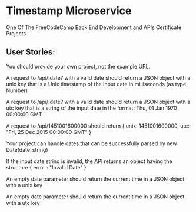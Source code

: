 # Timestamp Microservice
One Of The FreeCodeCamp Back End Development and APIs Certificate Projects

## User Stories:
You should provide your own project, not the example URL.

A request to /api/:date? with a valid date should return a JSON object with a unix key that is a Unix timestamp of the input date in milliseconds (as type Number)

A request to /api/:date? with a valid date should return a JSON object with a utc key that is a string of the input date in the format: Thu, 01 Jan 1970 00:00:00 GMT

A request to /api/1451001600000 should return { unix: 1451001600000, utc: "Fri, 25 Dec 2015 00:00:00 GMT" }

Your project can handle dates that can be successfully parsed by new Date(date_string)

If the input date string is invalid, the API returns an object having the structure { error : "Invalid Date" }

An empty date parameter should return the current time in a JSON object with a unix key

An empty date parameter should return the current time in a JSON object with a utc key
